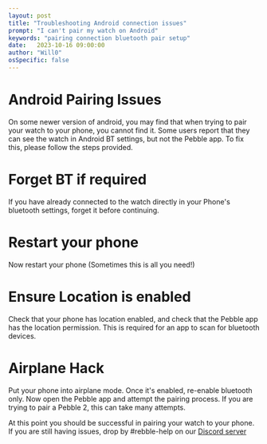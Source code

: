 ```yaml
---
layout: post
title: "Troubleshooting Android connection issues"
prompt: "I can't pair my watch on Android"
keywords: "pairing connection bluetooth pair setup"
date:   2023-10-16 09:00:00
author: "Will0"
osSpecific: false
---
```


# Android Pairing Issues

On some newer version of android, you may find that when trying to pair your watch to your phone, you cannot find it. Some users report that they can see the watch in Android BT settings, but not the Pebble app. To fix this, please follow the steps provided.

# Forget BT if required

If you have already connected to the watch directly in your Phone's bluetooth settings, forget it before continuing.

# Restart your phone

Now restart your phone (Sometimes this is all you need!)

# Ensure Location is enabled

Check that your phone has location enabled, and check that the Pebble app has the location permission.
This is required for an app to scan for bluetooth devices.

# Airplane Hack

Put your phone into airplane mode. Once it's enabled, re-enable bluetooth only. Now open the Pebble app and attempt the pairing process. If you are trying to pair a Pebble 2, this can take many attempts.

At this point you should be successful in pairing your watch to your phone. If you are still having issues, drop by #rebble-help on our [Discord server](https://rebble.io/discord)
